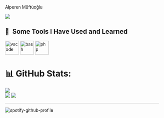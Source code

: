 Alperen Müftüoğlu

[![](https://visitcount.itsvg.in/api?id=alpemi52&icon=0&color=0)](https://visitcount.itsvg.in)


<h2> 🚀 &nbsp;Some Tools I Have Used and Learned</h2>
<p align="left">
<img src="https://cdn.jsdelivr.net/gh/devicons/devicon/icons/flutter/flutter-original.svg" alt="vscode" width="45" height="45"/>
<img src="https://cdn.jsdelivr.net/gh/devicons/devicon/icons/dart/dart-original.svg" alt="bash" width="45" height="45"/>
<img src="https://cdn.jsdelivr.net/gh/devicons/devicon/icons/python/python-original.svg" alt="php" width="45" height="45"/>
</p>

# 📊 GitHub Stats:
![](https://github-readme-stats.vercel.app/api?username=alpemi52&theme=dark&hide_border=false&include_all_commits=true&count_private=false)<br/>
![](https://github-readme-streak-stats.herokuapp.com/?user=alpemi52&theme=dark&hide_border=false)
![](https://github-readme-stats.vercel.app/api/top-langs/?username=alpemi52&theme=dark&hide_border=false&include_all_commits=true&count_private=false&layout=compact)

---

![spotify-github-profile](https://spotify-github-profile.vercel.app/api/view?uid=31svdw7laanbmqd3ue4uox3rqo44&cover_image=true&theme=default&show_offline=false&background_color=121212)
